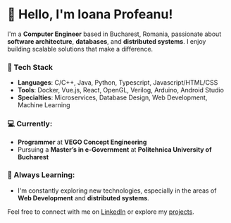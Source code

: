 # 👋 Hello, I'm Ioana Profeanu!

I'm a **Computer Engineer** based in Bucharest, Romania, passionate about **software architecture**, **databases**, and **distributed systems**. I enjoy building scalable solutions that make a difference.

### 🔧 Tech Stack
- **Languages**: C/C++, Java, Python, Typescript, Javascript/HTML/CSS
- **Tools**: Docker, Vue.js, React, OpenGL, Verilog, Arduino, Android Studio
- **Specialties**: Microservices, Database Design, Web Development, Machine Learning

### 💻 Currently:
- **Programmer** at **VEGO Concept Engineering**
- Pursuing a **Master’s in e-Government** at **Politehnica University of Bucharest**

### 🌱 Always Learning:
- I'm constantly exploring new technologies, especially in the areas of **Web Development** and **distributed systems**. 

Feel free to connect with me on [LinkedIn](https://www.linkedin.com/in/ioana-profeanu-3143461bb/) or explore my [projects](https://github.com/ioanaprofeanu).
<!--
**ioanaprofeanu/ioanaprofeanu** is a ✨ _special_ ✨ repository because its `README.md` (this file) appears on your GitHub profile.

Here are some ideas to get you started:

- 🔭 I’m currently working on ...
- 🌱 I’m currently learning ...
- 👯 I’m looking to collaborate on ...
- 🤔 I’m looking for help with ...
- 💬 Ask me about ...
- 📫 How to reach me: ...
- 😄 Pronouns: ...
- ⚡ Fun fact: ...
-->

